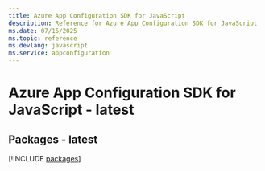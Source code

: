 ```yaml
---
title: Azure App Configuration SDK for JavaScript
description: Reference for Azure App Configuration SDK for JavaScript
ms.date: 07/15/2025
ms.topic: reference
ms.devlang: javascript
ms.service: appconfiguration
---
```

# Azure App Configuration SDK for JavaScript - latest
## Packages - latest
[!INCLUDE [packages](app-configuration-index.md)]
